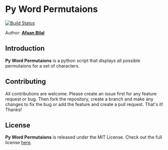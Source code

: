 Py Word Permutaions
==============

[![Build Status](https://travis-ci.org/AfaanBilal/py-word-permutations.svg?branch=master)](https://travis-ci.org/AfaanBilal/py-word-permutations)  

Author: **[Afaan Bilal](https://afaan.dev)**  

## Introduction
**Py Word Permutaions** is a python script that displays all possible permutaions for a set of characters.

## Contributing
All contributions are welcome. Please create an issue first for any feature request
or bug. Then fork the repository, create a branch and make any changes to fix the bug 
or add the feature and create a pull request. That's it!
Thanks!

## License
**Py Word Permutaions** is released under the MIT License.
Check out the full license [here](LICENSE).
